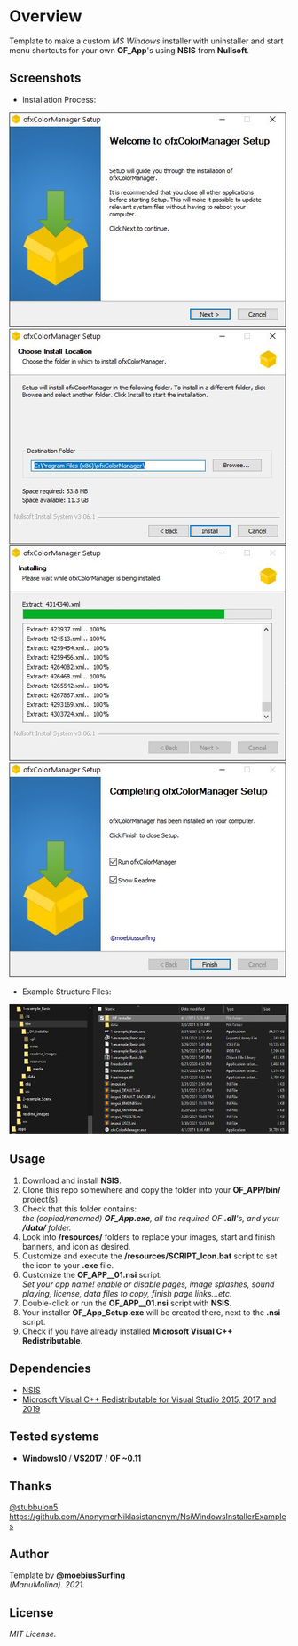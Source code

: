 # Overview
Template to make a custom _MS Windows_ installer with uninstaller and start menu shortcuts for your own **OF_App**'s using **NSIS** from **Nullsoft**.

## Screenshots
* Installation Process:  

![image](/readme_images/Capture1.JPG?raw=true "image")
![image](/readme_images/Capture2.JPG?raw=true "image")
![image](/readme_images/Capture3.JPG?raw=true "image")
![image](/readme_images/Capture4.JPG?raw=true "image")

* Example Structure Files:  

![image](/readme_images/Capture_Example.JPG?raw=true "image")

## Usage
1. Download and install **NSIS**.
2. Clone this repo somewhere and copy the folder into your **OF_APP/bin/** project(s). 
3. Check that this folder contains:  
_the (copied/renamed) **OF_App.exe**, all the required OF **.dll**'s, and your **/data/** folder._
5. Look into **/resources/** folders to replace your images, start and finish banners, and icon as desired.
6. Customize and execute the **/resources/SCRIPT_Icon.bat** script to set the icon to your **.exe** file.
7. Customize the **OF_APP__01.nsi** script:  
_Set your app name! enable or disable pages, image splashes, sound playing, license, data files to copy, finish page links...etc._
7. Double-click or run the **OF_APP__01.nsi** script with **NSIS**.
8. Your installer **OF_App_Setup.exe** will be created there, next to the **.nsi** script.
9. Check if you have already installed **Microsoft Visual C++ Redistributable**.

## Dependencies
* [NSIS](https://nsis.sourceforge.io/Main_Page)  
* [Microsoft Visual C++ Redistributable for Visual Studio 2015, 2017 and 2019](https://support.microsoft.com/en-us/topic/the-latest-supported-visual-c-downloads-2647da03-1eea-4433-9aff-95f26a218cc0)
 
## Tested systems
- **Windows10** / **VS2017** / **OF ~0.11**

## Thanks
[@stubbulon5](https://forum.openframeworks.cc/t/deploying-and-creating-installers-for-windows-and-macos/36887/4)  
https://github.com/AnonymerNiklasistanonym/NsiWindowsInstallerExamples  

## Author
Template by **@moebiusSurfing**  
*(ManuMolina). 2021.*

## License
*MIT License.*
